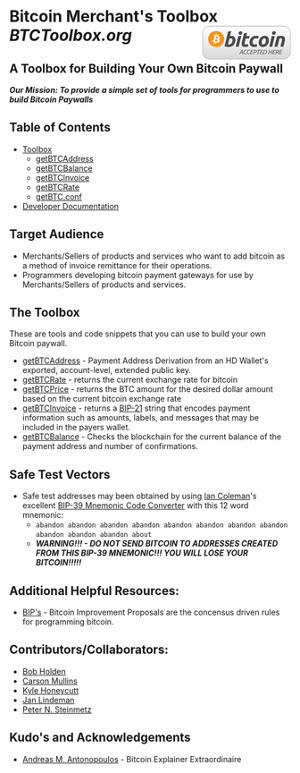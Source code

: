 # **Bitcoin Merchant's Toolbox** <img src="https://raw.githubusercontent.com/EAWF/EAWF/master/images/BitcoinHere.png" valign=middle align=right /><br/>***BTCToolbox.org***
## A Toolbox for Building Your Own Bitcoin Paywall
***Our Mission: To provide a simple set of tools for programmers to use to build Bitcoin Paywalls***

## Table of Contents
- [Toolbox]
  - [getBTCAddress]
  - [getBTCBalance]
  - [getBTCInvoice]
  - [getBTCRate]
  - [getBTC.conf]
- [Developer Documentation][DevDocs]

## Target Audience
* Merchants/Sellers of products and services who want to add bitcoin as a method of invoice remittance for their operations.
* Programmers developing bitcoin payment gateways for use by Merchants/Sellers of products and services.

## The Toolbox
These are tools and code snippets that you can use to build your own Bitcoin paywall.
* [getBTCAddress] - Payment Address Derivation from an HD Wallet's exported, account-level, extended public key.
* [getBTCRate] - returns the current exchange rate for bitcoin
* [getBTCPrice] - returns the BTC amount for the desired dollar amount based on the current bitcoin exchange rate
* [getBTCInvoice] - returns a [BIP-21] string that encodes payment information such as amounts, labels, and messages that may be included in the payers wallet.
* [getBTCBalance] - Checks the blockchain for the current balance of the payment address and number of confirmations.

## Safe Test Vectors
* Safe test addresses may been obtained by using [Ian Coleman]'s excellent [BIP-39 Mnemonic Code Converter] with this 12 word mnemonic:
  - ```abandon abandon abandon abandon abandon abandon abandon abandon abandon abandon abandon about```
  - ***WARNING!!! - DO NOT SEND BITCOIN TO ADDRESSES CREATED FROM THIS BIP-39 MNEMONIC!!! YOU WILL LOSE YOUR BITCOIN!!!!!***
  
## Additional Helpful Resources:
* [BIP's] - Bitcoin Improvement Proposals are the concensus driven rules for programming bitcoin.

## Contributors/Collaborators:
* [Bob Holden]
* [Carson Mullins]
* [Kyle Honeycutt]
* [Jan Lindeman]
* [Peter N. Steinmetz]

## Kudo's and Acknowledgements
* [Andreas M. Antonopoulos] - Bitcoin Explainer Extraordinaire


[Toolbox]: ./Toolbox/
[getBTCAddress]: ./Toolbox/getBTCAddress/
[getBTCBalance]: ./Toolbox/getBTCBalance/
[getBTCInvoice]: ./Toolbox/getBTCInvoice/
[getBTCPrice]: ./Toolbox/getBTCPrice/
[getBTCRate]: ./Toolbox/getBTCRate/
[getBTC.conf]: ./Toolbox/getBTC.conf/
[DevDocs]: ./Toolbox/docs/
[banner]: ./etc/images/BTCHereBtnS.png
[Bob Holden]: https://github.com/EAWF
[Carson Mullins]: https://github.com/Septem151
[Ian Coleman]: https://github.com/iancoleman
[BIP-39 Mnemonic Code Converter]: https://github.com/iancoleman/bip39
[Jan Lindeman]: https://github.com/rgex
[BitcoinECDSA.php]: https://github.com/BitcoinPHP/BitcoinECDSA.php
[Kyle Honeycutt]: https://github.com/coinables
[Building Bitcoin Websites]:https://www.amazon.com/Building-Bitcoin-Websites-Beginners-Development/dp/153494544X
[Peter N. Steinmetz]: https://github.com/PeterNSteinmetz
[Andreas M. Antonopoulos]: https://aantonop.com/
[Mastering Bitcoin, 2nd Edition]: https://github.com/bitcoinbook
[BIP's]: https://github.com/bitcoin/bips
[BIP-21]: https://github.com/bitcoin/bips/blob/master/bip-0021.mediawiki
[BIP-32]: https://github.com/bitcoin/bips/blob/master/bip-0032.mediawiki
[BIP-39]: https://github.com/bitcoin/bips/blob/master/bip-0039.mediawiki
[BIP-44]: https://github.com/bitcoin/bips/blob/master/bip-0044.mediawiki
[BIP-49]: https://github.com/bitcoin/bips/blob/master/bip-0049.mediawiki
[BIP-84]: https://github.com/bitcoin/bips/blob/master/bip-0084.mediawiki
[BIP-173]: https://github.com/bitcoin/bips/blob/master/bip-0173.mediawiki
[SLIP-0132]: https://github.com/satoshilabs/slips/blob/master/slip-0132.md
